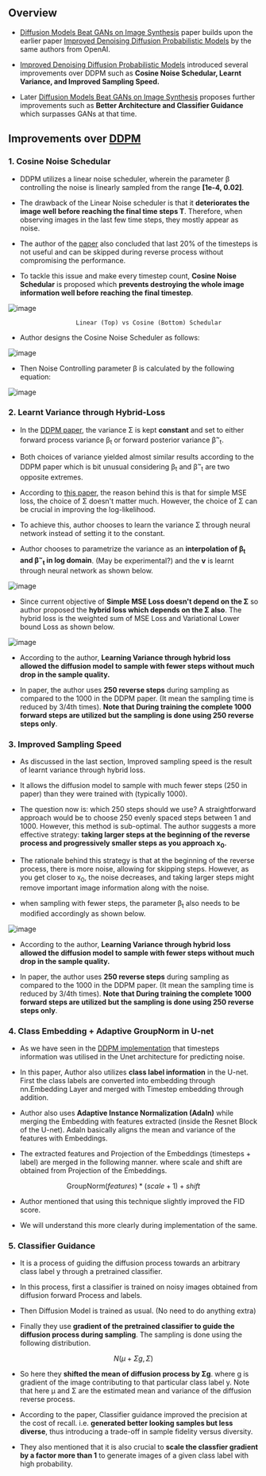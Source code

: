 ## Overview

* [Diffusion Models Beat GANs on Image Synthesis](https://openreview.net/pdf?id=AAWuCvzaVt) paper builds upon the earlier paper [Improved Denoising Diffusion Probabilistic Models](https://proceedings.mlr.press/v139/nichol21a/nichol21a.pdf) by the same authors from OpenAI.

* [Improved Denoising Diffusion Probabilistic Models](https://proceedings.mlr.press/v139/nichol21a/nichol21a.pdf) introduced several improvements over DDPM such as **Cosine Noise Schedular, Learnt Variance, and Improved Sampling Speed.** 

* Later [Diffusion Models Beat GANs on Image Synthesis](https://openreview.net/pdf?id=AAWuCvzaVt) proposes further improvements such as **Better Architecture and Classifier Guidance** which surpasses GANs at that time.

## Improvements over [DDPM](https://proceedings.neurips.cc/paper/2020/file/4c5bcfec8584af0d967f1ab10179ca4b-Paper.pdf)

### 1. Cosine Noise Schedular

* DDPM utilizes a linear noise scheduler, wherein the parameter β controlling the noise is linearly sampled from the range **[1e-4, 0.02]**.

* The drawback of the Linear Noise scheduler is that it **deteriorates the image well before reaching the final time steps T**. Therefore, when observing images in the last few time steps, they mostly appear as noise.

* The author of the [paper](https://proceedings.mlr.press/v139/nichol21a/nichol21a.pdf) also concluded that last 20% of the timesteps is not useful and can be skipped during reverse process without compromising the performance.

* To tackle this issue and make every timestep count, **Cosine Noise Schedular** is proposed which **prevents destroying the whole image information well before reaching the final timestep**.

![image](https://github.com/Cranjis-McB/Diffusion-Models/assets/82195207/f0aed4d0-5520-44e1-809b-d8ccdb6399dd)


                       Linear (Top) vs Cosine (Bottom) Schedular
                       
* Author designs the Cosine Noise Scheduler as follows:

![image](https://github.com/Cranjis-McB/Diffusion-Models/assets/82195207/b67e7b3f-5554-45c4-ab3c-6054780e5c3c)

* Then Noise Controlling parameter β is calculated by the following equation:

![image](https://github.com/Cranjis-McB/Diffusion-Models/assets/82195207/5108443b-4f54-4e8c-b31a-9b73ad720761)


### 2. Learnt Variance through Hybrid-Loss

* In the [DDPM paper](https://proceedings.neurips.cc/paper/2020/file/4c5bcfec8584af0d967f1ab10179ca4b-Paper.pdf), the variance Σ is kept **constant** and set to either forward process variance β<sub>t</sub> or forward posterior variance β<sup>~</sup><sub>t</sub>.

* Both choices of variance yielded almost similar results according to the DDPM paper which is bit unusual considering β<sub>t</sub> and β<sup>~</sup><sub>t</sub> are two opposite extremes.

* According to [this paper](https://proceedings.mlr.press/v139/nichol21a/nichol21a.pdf), the reason behind this is that for simple MSE loss, the choice of Σ doesn't matter much. However, the choice of Σ can be crucial in improving the log-likelihood.

* To achieve this, author chooses to learn the variance Σ through neural network instead of setting it to the constant.

* Author chooses to parametrize the variance as an **interpolation of β<sub>t</sub> and β<sup>~</sup><sub>t</sub> in log domain**. (May be experimental?) and the **v** is learnt through neural network as shown below.

![image](https://github.com/Cranjis-McB/Diffusion-Models/assets/82195207/a6d244ae-9e70-4651-a52b-bfe18e88a279)


* Since current objective of **Simple MSE Loss doesn't depend on the Σ** so author proposed the **hybrid loss which depends on the Σ also**. The hybrid loss is the weighted sum of MSE Loss and Variational Lower bound Loss as shown below.


![image](https://github.com/Cranjis-McB/Diffusion-Models/assets/82195207/7b67ec79-b275-4c7c-b9c1-c208dde89d76)


* According to the author, **Learning Variance through hybrid loss allowed the diffusion model to sample with fewer steps without much drop in the sample quality.**

* In paper, the author uses **250 reverse steps** during sampling as compared to the 1000 in the DDPM paper. (It mean the sampling time is reduced by 3/4th times). **Note that During training the complete 1000 forward steps are utilized but the sampling is done using 250 reverse steps only**.

### 3. Improved Sampling Speed

* As discussed in the last section, Improved sampling speed is the result of learnt variance through hybrid loss.

* It allows the diffusion model to sample with much fewer steps (250 in paper) than they were trained with (typically 1000).

* The question now is: which 250 steps should we use? A straightforward approach would be to choose 250 evenly spaced steps between 1 and 1000. However, this method is sub-optimal. The author suggests a more effective strategy: **taking larger steps at the beginning of the reverse process and progressively smaller steps as you approach x<sub>0</sub>.**

* The rationale behind this strategy is that at the beginning of the reverse process, there is more noise, allowing for skipping steps. However, as you get closer to x<sub>0</sub>, the noise decreases, and taking larger steps might remove important image information along with the noise.

* when sampling with fewer steps, the parameter β<sub>t</sub> also needs to be modified accordingly as shown below.

![image](https://github.com/Cranjis-McB/Diffusion-Models/assets/82195207/193008d5-faff-4008-8040-9b71d1694173)


* According to the author, **Learning Variance through hybrid loss allowed the diffusion model to sample with fewer steps without much drop in the sample quality.**

* In paper, the author uses **250 reverse steps** during sampling as compared to the 1000 in the DDPM paper. (It mean the sampling time is reduced by 3/4th times). **Note that During training the complete 1000 forward steps are utilized but the sampling is done using 250 reverse steps only**.

### 4. Class Embedding + Adaptive GroupNorm in U-net

* As we have seen in the [DDPM implementation](https://www.kaggle.com/code/vikramsandu/ddpm-from-scratch-in-pytorch#Model-Architecture) that timesteps information was utilised in the Unet architecture for predicting noise.  

* In this paper, Author also utilizes **class label information** in the U-net. First the class labels are converted into embedding through nn.Embedding Layer and merged with Timestep embedding through addition.

* Author also uses **Adaptive Instance Normalization (AdaIn)** while merging the Embedding with features extracted (inside the Resnet Block of the U-net). AdaIn basically aligns the mean and variance of the features with Embeddings.

* The extracted features and Projection of the Embeddings (timesteps + label) are merged in the following manner. where scale and shift are obtained from Projection of the Embeddings.

$$\text{GroupNorm}(features) * (scale + 1) + shift$$

* Author mentioned that using this technique slightly improved the FID score.

* We will understand this more clearly during implementation of the same.

### 5. Classifier Guidance

* It is a process of guiding the diffusion process towards an arbitrary class label y through a pretrained classifier.

* In this process, first a classifier is trained on noisy images obtained from diffusion forward Process and labels.

* Then Diffusion Model is trained as usual. (No need to do anything extra)

* Finally they use **gradient of the pretrained classifier to guide the diffusion process during sampling**. The sampling is done using the following distribution.

$$ N(\mu + \Sigma g, \Sigma) $$

* So here they **shifted the mean of diffusion process by Σg**. where g is gradient of the image contributing to that particular class label y. Note that here µ and Σ are the estimated mean and variance of the diffusion reverse process.

* According to the paper, Classifier guidance improved the precision at the cost of recall. i.e. **generated better looking samples but less diverse**, thus introducing a trade-off in sample fidelity versus diversity.

* They also mentioned that it is also crucial to **scale the classfier gradient by a factor more than 1** to generate images of a given class label with high probability.
